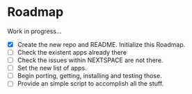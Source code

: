 # Roadmap

Work in progress...

- [x] Create the new repo and README. Initialize this Roadmap.
- [ ] Check the existent apps already there
- [ ] Check the issues within NEXTSPACE are not there.
- [ ] Set the new list of apps.
- [ ] Begin porting, getting, installing and testing those.
- [ ] Provide an simple script to accomplish all the stuff.

